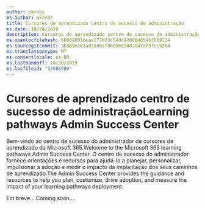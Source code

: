 ```yaml
---
author: pkrebs
ms.author: pkrebs
title: Cursores de aprendizado centro de sucesso de administração
ms.date: 10/24/2019
description: Cursores de aprendizado centro de sucesso de administração
ms.openlocfilehash: 6b9020916cae277b23c54dd42800d854b7909124
ms.sourcegitcommit: 3b8896c81ad2adbcfdbda658482847af5fccb264
ms.translationtype: MT
ms.contentlocale: pt-BR
ms.lasthandoff: 10/30/2019
ms.locfileid: "37886989"
---
```

# <a name="learning-pathways-admin-success-center"></a><span data-ttu-id="92d88-103">Cursores de aprendizado centro de sucesso de administração</span><span class="sxs-lookup"><span data-stu-id="92d88-103">Learning pathways Admin Success Center</span></span>

<span data-ttu-id="92d88-104">Bem-vindo ao centro de sucesso do administrador de cursores de aprendizado da Microsoft 365.</span><span class="sxs-lookup"><span data-stu-id="92d88-104">Welcome to the Microsoft 365 learning pathways Admin Success Center.</span></span> <span data-ttu-id="92d88-105">O centro de sucesso do administrador fornece orientações e recursos para ajudá-lo a planejar, personalizar, impulsionar a adoção e medir o impacto da implantação dos seus caminhos de aprendizado.</span><span class="sxs-lookup"><span data-stu-id="92d88-105">The Admin Success Center provides the guidance and resources to help you plan, customize, drive adoption, and measure the impact of your learning pathways deployment.</span></span>

<span data-ttu-id="92d88-106">Em breve....</span><span class="sxs-lookup"><span data-stu-id="92d88-106">Coming soon....</span></span>

